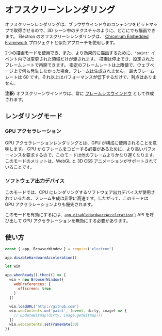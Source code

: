 # オフスクリーンレンダリング

オフスクリーンレンダリングは、ブラウザウインドウのコンテンツをビットマップで取得させるので、3D シーン中のテクスチャのように、どこにでも描画できます。 Electron のオフスクリーンレンダリングは、 [Chromium Embedded Framework](https://bitbucket.org/chromiumembedded/cef) プロジェクトと似たアプローチを使用します。

2つの描画モードを使用でき、また、より効果的に描画するために、`'paint'` イベント内では変更された領域だけが渡されます。 描画は停止でき、設定されたフレームレートで再開できます。 指定のフレームレートは上限値で、ウェブページ上で何も発生しなかった場合、フレームは生成されません。 最大フレームレートは 60 です。それ以上はパフォーマンスが低下するだけで、利点はありません。

**注釈:** オフスクリーンウインドウは、常に [フレームレスウインドウ](../api/frameless-window.md) として作成されます。

## レンダリングモード

### GPU アクセラレーション

GPU アクセラレーションレンダリングとは、GPU が構成に使用されることを意味します。 GPU からフレームをコピーする必要があるために、より高いパフォーマンスを要求するので、このモードは他のフレームよりかなり遅くなります。 このモードのメリットは、WebGL と 3D CSS アニメーションがサポートされていることです。

### ソフトウェア出力デバイス

このモードでは、CPU にレンダリングするソフトウェア出力デバイスが使用されているため、フレーム生成は非常に高速です。したがって、このモードは GPU アクセラレーションよりも優先されます。

このモードを有効にするには、[`app.disableHardwareAcceleration()`][disablehardwareacceleration] API を呼び出して GPU アクセラレーションを無効にする必要があります。

## 使い方

``` javascript
const { app, BrowserWindow } = require('electron')

app.disableHardwareAcceleration()

let win

app.whenReady().then(() => {
  win = new BrowserWindow({
    webPreferences: {
      offscreen: true
    }
  })

  win.loadURL('http://github.com')
  win.webContents.on('paint', (event, dirty, image) => {
    // updateBitmap(dirty, image.getBitmap())
  })
  win.webContents.setFrameRate(30)
})
```

[disablehardwareacceleration]: ../api/app.md#appdisablehardwareacceleration
